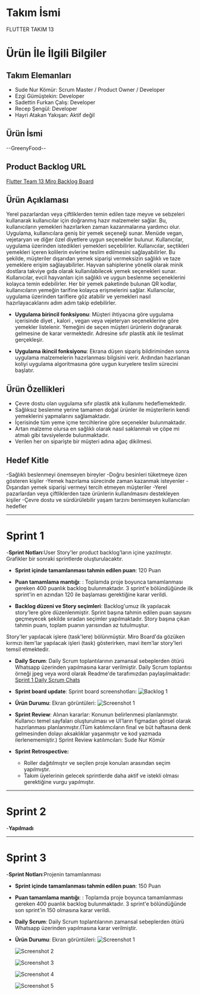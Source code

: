 
# **Takım İsmi**

FLUTTER TAKIM 13

# Ürün İle İlgili Bilgiler

## Takım Elemanları
- Sude Nur Kömür: Scrum Master / Product Owner / Developer
- Ezgi Gümüştekin: Developer
- Sadettin Furkan Çalış: Developer
- Recep Şengül: Developer
- Hayri Atakan Yakışan: Aktif değil

## Ürün İsmi

--GreenyFood-- 

## Product Backlog URL

[Flutter Team 13 Miro Backlog Board](https://miro.com/app/board/uXjVM9xAX_w=/)

## Ürün Açıklaması

Yerel pazarlardan veya çiftliklerden temin edilen taze meyve ve sebzeleri kullanarak kullanıcılar için doğranmış hazır malzemeler sağlar. Bu, kullanıcıların yemekleri hazırlarken zaman kazanmalarına yardımcı olur. Uygulama, kullanıcılara geniş bir yemek seçeneği sunar. Menüde vegan, vejetaryan ve diğer özel diyetlere uygun seçenekler bulunur. Kullanıcılar, uygulama üzerinden istedikleri yemekleri seçebilirler. Kullanıcılar, seçtikleri yemekleri içeren kolilerin evlerine teslim edilmesini sağlayabilirler. Bu şekilde, müşteriler dışarıdan yemek siparişi vermeksizin sağlıklı ve taze yemeklere erişim sağlayabilirler. Hayvan sahiplerine yönelik olarak minik dostlara takviye gıda olarak kullanılabilecek yemek seçenekleri sunar. Kullanıcılar, evcil hayvanları için sağlıklı ve uygun beslenme seçeneklerini kolayca temin edebilirler. Her bir yemek paketinde bulunan QR kodlar, kullanıcıların yemeğin tarifine kolayca erişmelerini sağlar. Kullanıcılar, uygulama üzerinden tariflere göz atabilir ve yemekleri nasıl hazırlayacaklarını adım adım takip edebilirler.


- **Uygulama birincil fonksiyonu**: Müşteri ihtiyacına göre uygulama içerisinde diyet , kalori , vegan veya vejeteryan seçeneklerine göre yemekler listelenir. Yemeğini de seçen müşteri ürünlerin doğranarak gelmesine de karar vermektedir. Adresine sıfır plastik atık ile teslimat gerçekleşir.

- **Uygulama ikincil fonksiyonu**: Ekrana düşen sipariş bildiriminden sonra uygulama malzemelerin hazırlanması bilgisini verir. Ardından hazırlanan koliyi uygulama algoritmasına göre uygun kuryelere teslim sürecini başlatır.

## Ürün Özellikleri

- Çevre dostu olan uygulama sıfır plastik atık kullanımı hedeflemektedir.
- Sağlıksız beslenme yerine tamamen doğal ürünler ile müşterilerin kendi yemeklerini yapmalarını sağlamaktadır. 
- İçerisinde tüm yeme içme tercihlerine göre seçenekler bulunmaktadır.
- Artan malzeme olursa en sağlıklı olarak nasıl saklanmalı ve çöpe mi atmalı gibi tavsiyelerde bulunmaktadır.
- Verilen her on siparişte bir müşteri adına ağaç dikilmesi.

## Hedef Kitle

-Sağlıklı beslenmeyi önemseyen bireyler
-Doğru besinleri tüketmeye özen gösteren kişiler
-Yemek hazırlama sürecinde zaman kazanmak isteyenler
-Dışarıdan yemek siparişi vermeyi tercih etmeyen müşteriler
-Yerel pazarlardan veya çiftliklerden taze ürünlerin kullanılmasını destekleyen kişiler
-Çevre dostu ve sürdürülebilir yaşam tarzını benimseyen kullanıcıları hedefler


---

# Sprint 1

-**Sprint Notları**:User Story'ler product backlog'ların içine yazılmıştır. Grafikler bir sonraki sprintlerde oluşturulacaktır.

- **Sprint içinde tamamlanması tahmin edilen puan**: 120 Puan

- **Puan tamamlama mantığı**: : Toplamda proje boyunca tamamlanması gereken 400 puanlık backlog bulunmaktadır. 3 sprint'e bölündüğünde ilk sprint'in en azından 120 ile başlaması gerektiğine karar verildi.

- **Backlog düzeni ve Story seçimleri**: Backlog'umuz ilk yapılacak story'lere göre düzenlenmiştir. Sprint başına tahmin edilen puan sayısını geçmeyecek şekilde sıradan seçimler yapılmaktadır. Story başına çıkan tahmin puanı, toplam puanın yarısından az tutulmuştur.

Story'ler yapılacak işlere (task'lere) bölünmüştür. Miro Board'da gözüken kırmızı item'lar yapılacak işleri (task) gösterirken, mavi item'lar story'leri temsil etmektedir.


- **Daily Scrum**: Daily Scrum toplantılarının zamansal sebeplerden ötürü Whatsapp üzerinden yapılmasına karar verilmiştir. Daily Scrum toplantısı örneği jpeg veya word olarak Readme'de tarafımızdan paylaşılmaktadır: [Sprint 1 Daily Scrum Chats](https://github.com/Scerayass/F-13-Bootcamp/blob/main/Project_Management/Sprint1/Chat.docx)

- **Sprint board update**: Sprint board screenshotları: 
![Backlog 1](https://github.com/Scerayass/F-13-Bootcamp/blob/main/Project_Management/Sprint1/backlog_1.png) 


- **Ürün Durumu**: Ekran görüntüleri:
  ![Screenshot 1](https://github.com/Scerayass/F-13-Bootcamp/blob/main/Project_Management/Sprint1/login.png)
 
- **Sprint Review**: 
Alınan kararlar: Konunun belirlenmesi planlanmıştır. Kullanıcı temel sayfaları oluşturulması ve UI’ların figmadan görsel olarak hazırlanması planlanmıştır.(Tüm katılımcıların final ve büt haftasına denk gelmesinden dolayı aksaklıklar yaşanmıştır ve kod yazmada ilerlenememiştir.)  Sprint Review katılımcıları: Sude Nur Kömür

- **Sprint Retrospective:**
  -	Roller dağıtılmıştır ve seçilen proje konuları arasından seçim yapılmıştır.
  -	Takım üyelerinin gelecek sprintlerde daha aktif ve istekli olması gerektiğine vurgu yapılmıştır.

 


---

# Sprint 2

-**Yapılmadı**

---

# Sprint 3

-**Sprint Notları**:Projenin tamamlanması
- **Sprint içinde tamamlanması tahmin edilen puan**: 150 Puan

- **Puan tamamlama mantığı**: : Toplamda proje boyunca tamamlanması gereken 400 puanlık backlog bulunmaktadır. 3 sprint'e bölündüğünde son sprint'in 150 olmasına karar verildi.

- **Daily Scrum**: Daily Scrum toplantılarının zamansal sebeplerden ötürü Whatsapp üzerinden yapılmasına karar verilmiştir. 

- **Ürün Durumu**: Ekran görüntüleri:
  ![Screenshot 1](https://github.com/Scerayass/F-13-Bootcamp/blob/main/Project_Management/foto1.png)

  ![Screenshot 2](https://github.com/Scerayass/F-13-Bootcamp/blob/main/Project_Management/foto2.png)

  ![Screenshot 3](https://github.com/Scerayass/F-13-Bootcamp/blob/main/Project_Management/foto3.png)

  ![Screenshot 4](https://github.com/Scerayass/F-13-Bootcamp/blob/main/Project_Management/foto4.png)

  ![Screenshot 5](https://github.com/Scerayass/F-13-Bootcamp/blob/main/Project_Management/foto5.png)

